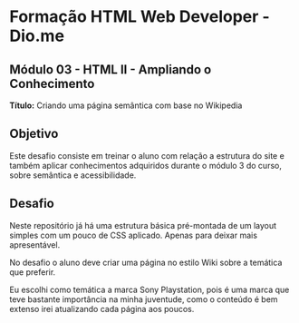 # Formação HTML Web Developer - Dio.me
## Módulo 03 - HTML II - Ampliando o Conhecimento



**Título:** Criando uma página semântica com base no Wikipedia

## Objetivo

Este desafio consiste em treinar o aluno com relação a estrutura do site e também aplicar conhecimentos adquiridos durante o módulo 3 do curso, sobre semântica e acessibilidade.

## Desafio

Neste repositório já há uma estrutura básica pré-montada de um layout simples com um pouco de CSS aplicado. Apenas para deixar mais apresentável.

No desafio o aluno deve criar uma página no estilo Wiki sobre a temática que preferir.

Eu escolhi como temática a marca Sony Playstation, pois é uma marca que teve bastante importância na minha juventude, como o conteúdo é bem extenso irei atualizando cada página aos poucos.
